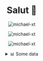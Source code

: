 <h1 align="center">Salut 👋</h1>

<p align="center"> <img src="https://komarev.com/ghpvc/?username=michael-xt" alt="michael-xt" /> 
</p>

<p align="center"><img align="center" src="https://github-readme-stats.vercel.app/api/top-langs/?username=michael-xt&layout=compact&theme=dark&show_icons=true" alt="michael-xt" /></p>
<p align="center"><img align="center" src="https://github-readme-stats.vercel.app/api?username=michael-xt&show_icons=true&theme=dark&show_icons=true" alt="michael-xt" /></p>

<details align="center"><summary>📊 Some data</summary>
<p>

<!--START_SECTION:waka-->
**🐱 My GitHub Data** 

> 🏆 259 Contributions in the Year 2021
 > 
> 📦 16.4 MB Used in GitHub's Storage 
 > 
> 🚫 Not Opted to Hire
 > 
> 📜 5 Public Repositories 
 > 
> 🔑 33 Private Repositories  
 > 
**I'm an Early 🐤** 

```text
🌞 Morning    130 commits    ████████░░░░░░░░░░░░░░░░░   31.71% 
🌆 Daytime    108 commits    ██████░░░░░░░░░░░░░░░░░░░   26.34% 
🌃 Evening    166 commits    ██████████░░░░░░░░░░░░░░░   40.49% 
🌙 Night      6 commits      ░░░░░░░░░░░░░░░░░░░░░░░░░   1.46%

```
📅 **I'm Most Productive on Thursday** 

```text
Monday       36 commits     ██░░░░░░░░░░░░░░░░░░░░░░░   8.78% 
Tuesday      58 commits     ███░░░░░░░░░░░░░░░░░░░░░░   14.15% 
Wednesday    85 commits     █████░░░░░░░░░░░░░░░░░░░░   20.73% 
Thursday     88 commits     █████░░░░░░░░░░░░░░░░░░░░   21.46% 
Friday       57 commits     ███░░░░░░░░░░░░░░░░░░░░░░   13.9% 
Saturday     51 commits     ███░░░░░░░░░░░░░░░░░░░░░░   12.44% 
Sunday       35 commits     ██░░░░░░░░░░░░░░░░░░░░░░░   8.54%

```


📊 **This Week I Spent My Time On** 

```text
🔥 Editors: 
VS Code                  48 mins             █████████████░░░░░░░░░░░░   51.53% 
Visual Studio            45 mins             ████████████░░░░░░░░░░░░░   48.47%

💻 Operating System: 
Windows                  1 hr 33 mins        █████████████████████████   100.0%

```

**I Mostly Code in JavaScript** 

```text
JavaScript               11 repos            ████████░░░░░░░░░░░░░░░░░   32.35% 
Java                     8 repos             ██████░░░░░░░░░░░░░░░░░░░   23.53% 
Vue                      4 repos             ███░░░░░░░░░░░░░░░░░░░░░░   11.76% 
Lua                      3 repos             ██░░░░░░░░░░░░░░░░░░░░░░░   8.82% 
C#                       3 repos             ██░░░░░░░░░░░░░░░░░░░░░░░   8.82%

```



 Last Updated on 29/10/2021
<!--END_SECTION:waka-->
</p>

